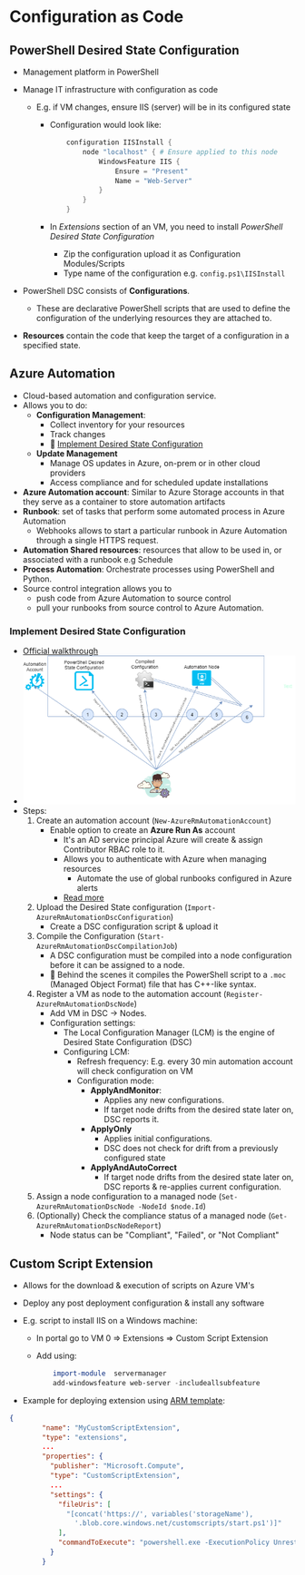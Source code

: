 # Configuration as Code

## PowerShell Desired State Configuration

- Management platform in PowerShell
- Manage IT infrastructure with configuration as code
  - E.g. if VM changes, ensure IIS (server) will be in its configured state
    - Configuration would look like:

        ```powershell
            configuration IISInstall {
                node "localhost" { # Ensure applied to this node
                    WindowsFeature IIS {
                        Ensure = "Present"
                        Name = "Web-Server"
                    }
                }
            }
        ```

    - In *Extensions* section of an VM, you need to install *PowerShell Desired State Configuration*
      - Zip the configuration upload it as Configuration Modules/Scripts
      - Type name of the configuration e.g. `config.ps1\IISInstall`

- PowerShell DSC consists of **Configurations**.
  - These are declarative PowerShell scripts that are used to define the configuration of the underlying resources they are attached to.
- **Resources** contain the code that keep the target of a configuration in a specified state.

## Azure Automation

- Cloud-based automation and configuration service.
- Allows you to do:
  - **Configuration Management**:
    - Collect inventory for your resources
    - Track changes
    - 📝 [Implement Desired State Configuration](#implement-desired-state-configuration)
  - **Update Management**
    - Manage OS updates in Azure, on-prem or in other cloud providers
    - Access compliance and for scheduled update installations
- **Azure Automation account**: Similar to Azure Storage accounts in that they serve as a container to store automation artifacts
- **Runbook**: set of tasks that perform some automated process in Azure Automation
  - Webhooks allows to start a particular runbook in Azure Automation through a single HTTPS request.
- **Automation Shared resources**: resources that allow to be used in, or associated with a runbook e.g Schedule
- **Process Automation**: Orchestrate processes using PowerShell and Python.
- Source control integration allows you to
  - push code from Azure Automation to source control
  - pull your runbooks from source control to Azure Automation.

### Implement Desired State Configuration

- [Official walkthrough](https://docs.microsoft.com/en-us/azure/automation/tutorial-configure-servers-desired-state)
- ![Implementing DSC step by step](./img/implement-dsc.png)
- Steps:
  1. Create an automation account (`New-AzureRmAutomationAccount`)
      - Enable option to create an **Azure Run As** account
        - It's an AD service principal Azure will create & assign Contributor RBAC role to it.
        - Allows you to authenticate with Azure when managing resources
          - Automate the use of global runbooks configured in Azure alerts
        - [Read more](https://docs.microsoft.com/en-us/azure/automation/manage-runas-account)
  2. Upload the Desired State configuration (`Import-AzureRmAutomationDscConfiguration`)
      - Create a DSC configuration script & upload it
  3. Compile the Configuration (`Start-AzureRmAutomationDscCompilationJob`)
      - A DSC configuration must be compiled into a node configuration before it can be assigned to a node.
      - 🤗 Behind the scenes it compiles the PowerShell script to a `.moc` (Managed Object Format) file that has C++-like syntax.
  4. Register a VM as node to the automation account (`Register-AzureRmAutomationDscNode`)
      - Add VM in DSC -> Nodes.
      - Configuration settings:
        - The Local Configuration Manager (LCM) is the engine of Desired State Configuration (DSC)
        - Configuring LCM:
          - Refresh frequency: E.g. every 30 min automation account will check configuration on VM
          - Configuration mode:
            - **ApplyAndMonitor**:
              - Applies any new configurations.
              - If target node drifts from the desired state later on, DSC reports it.
            - **ApplyOnly**
              - Applies initial configurations.
              - DSC does not check for drift from a previously configured state
            - **ApplyAndAutoCorrect**
              - If target node drifts from the desired state later on, DSC reports & re-applies current configuration.
  5. Assign a node configuration to a managed node (`Set-AzureRmAutomationDscNode -NodeId $node.Id`)
  6. (Optionally) Check the compliance status of a managed node (`Get-AzureRmAutomationDscNodeReport`)
      - Node status can be "Compliant", "Failed", or "Not Compliant"

## Custom Script Extension

- Allows for the download & execution of scripts on Azure VM's
- Deploy any post deployment configuration & install any software
- E.g. script to install IIS on a Windows machine:
  - In portal go to VM 0 => Extensions => Custom Script Extension
  - Add using:

    ```ps1
        import-module  servermanager
        add-windowsfeature web-server -includeallsubfeature
    ```

- Example for deploying extension using [ARM template](https://docs.microsoft.com/en-us/azure/virtual-machines/windows/template-description):

```json
{
        "name": "MyCustomScriptExtension",
        "type": "extensions",
        ...
        "properties": {
          "publisher": "Microsoft.Compute",
          "type": "CustomScriptExtension",
          ...
          "settings": {
            "fileUris": [
              "[concat('https://', variables('storageName'),
                '.blob.core.windows.net/customscripts/start.ps1')]" 
            ],
            "commandToExecute": "powershell.exe -ExecutionPolicy Unrestricted -File start.ps1"
          }
        }
```
